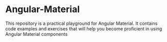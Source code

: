 # Angular-Material
This repository is a practical playground for Angular Material. It contains code examples and exercises that will help you become proficient in using Angular Material components
